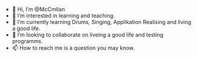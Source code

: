- 👋 Hi, I’m @McCmlIan
- 👀 I’m interested in learning and teaching.
- 🌱 I’m currently learning Drums, Singing, Applikation Realising and living a good life.
- 💞️ I’m looking to collaborate on liveing a good life and testing programms.
- 📫 How to reach me is a question you may know.

<!---
McCmlIan/McCmlIan is a ✨ special ✨ repository because its `README.md` (this file) appears on your GitHub profile.
You can click the Preview link to take a look at your changes.
--->
